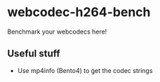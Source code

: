 # webcodec-h264-bench
Benchmark your webcodecs here!

## Useful stuff
- Use mp4info (Bento4) to get the codec strings